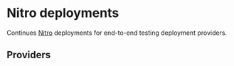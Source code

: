 # Nitro deployments

Continues [Nitro](https://nitro.unjs.io/) deployments for end-to-end testing deployment providers.

## Providers

<!-- automd:deployments -->

<!-- ⚠️  Unknown generator:`deployments`. -->

<!-- /automd -->
